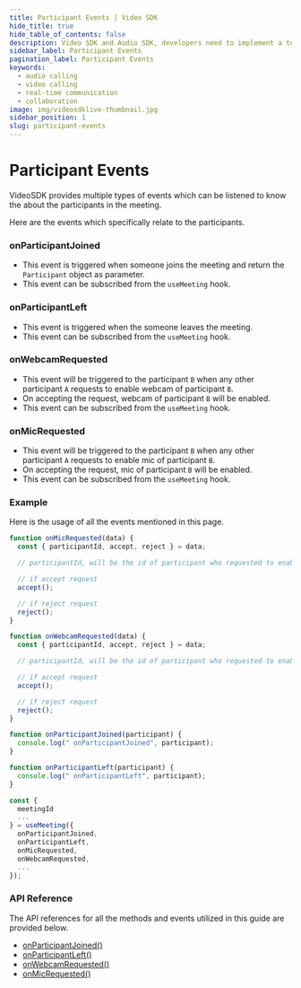 ```yaml
---
title: Participant Events | Video SDK
hide_title: true
hide_table_of_contents: false
description: Video SDK and Audio SDK, developers need to implement a token server. This requires efforts on both the front-end and backend.
sidebar_label: Participant Events
pagination_label: Participant Events
keywords:
  - audio calling
  - video calling
  - real-time communication
  - collaboration
image: img/videosdklive-thumbnail.jpg
sidebar_position: 1
slug: participant-events
---
```


# Participant Events

VideoSDK provides multiple types of events which can be listened to know the about the participants in the meeting.

Here are the events which specifically relate to the participants.

### onParticipantJoined

- This event is triggered when someone joins the meeting and return the `Participant` object as parameter.
- This event can be subscribed from the `useMeeting` hook.

### onParticipantLeft

- This event is triggered when the someone leaves the meeting.
- This event can be subscribed from the `useMeeting` hook.

### onWebcamRequested

- This event will be triggered to the participant `B` when any other participant `A` requests to enable webcam of participant `B`.
- On accepting the request, webcam of participant `B` will be enabled.
- This event can be subscribed from the `useMeeting` hook.

### onMicRequested

- This event will be triggered to the participant `B` when any other participant `A` requests to enable mic of participant `B`.
- On accepting the request, mic of participant `B` will be enabled.
- This event can be subscribed from the `useMeeting` hook.

### Example

Here is the usage of all the events mentioned in this page.

```js
function onMicRequested(data) {
  const { participantId, accept, reject } = data;

  // participantId, will be the id of participant who requested to enable mic

  // if accept request
  accept();

  // if reject request
  reject();
}

function onWebcamRequested(data) {
  const { participantId, accept, reject } = data;

  // participantId, will be the id of participant who requested to enable webcam

  // if accept request
  accept();

  // if reject request
  reject();
}

function onParticipantJoined(participant) {
  console.log(" onParticipantJoined", participant);
}

function onParticipantLeft(participant) {
  console.log(" onParticipantLeft", participant);
}

const {
  meetingId
  ...
} = useMeeting({
  onParticipantJoined,
  onParticipantLeft,
  onMicRequested,
  onWebcamRequested,
  ...
});
```

### API Reference

The API references for all the methods and events utilized in this guide are provided below.

- [onParticipantJoined()](/react/api/sdk-reference/use-meeting/events#onparticipantjoined)
- [onParticipantLeft()](/react/api/sdk-reference/use-meeting/events#onparticipantleft)
- [onWebcamRequested()](/react/api/sdk-reference/use-meeting/events#onwebcamrequested)
- [onMicRequested()](/react/api/sdk-reference/use-meeting/events#onmicrequested)
